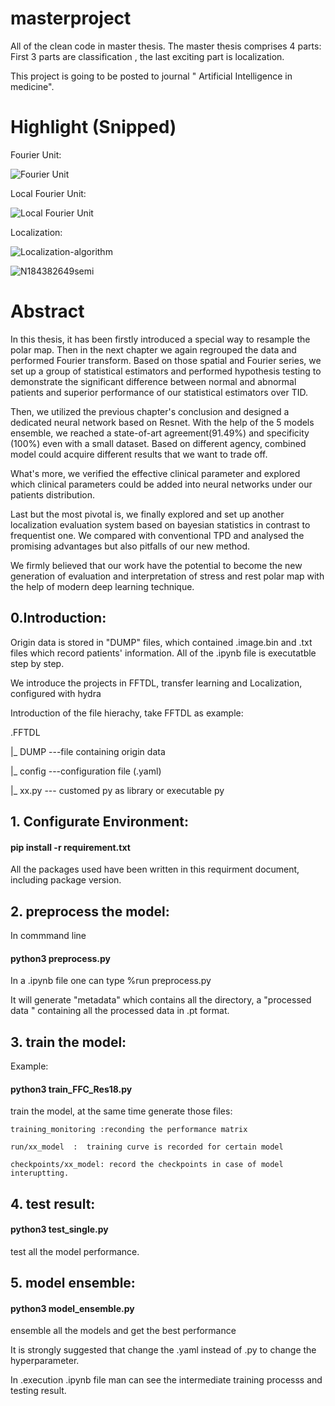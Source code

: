 # masterproject
All of the clean code in master thesis. The master thesis comprises 4 parts:   First 3 parts are classification , the  last  exciting part is localization.

This project is going to be posted to journal " Artificial Intelligence in medicine".

# Highlight (Snipped)

Fourier Unit:

![Fourier Unit](https://github.com/timnotavailable/masterproject/assets/92996426/44ed7fd6-e434-45fc-b2c3-f28367ccedcd)

Local Fourier Unit:

![Local Fourier Unit](https://github.com/timnotavailable/masterproject/assets/92996426/065b876d-9081-49a5-9c9c-78bf8d0652dc)

Localization:

![Localization-algorithm](https://github.com/timnotavailable/masterproject/assets/92996426/913f3afc-0165-4959-9c65-1451689a031a)

![N184382649semi](https://github.com/timnotavailable/masterproject/assets/92996426/984e404a-f98e-48d6-8311-5e85af4e47d3)


# Abstract
In this thesis, it has been firstly introduced a special way to resample the polar map. Then in the next chapter we again regrouped the data and performed Fourier transform. Based on those spatial and Fourier series, we set up a group of statistical estimators and performed hypothesis testing to demonstrate the significant difference between normal and abnormal patients and  superior performance of our statistical estimators over TID.

Then, we utilized the previous chapter's conclusion and designed a dedicated neural network based on Resnet. With the help of the 5 models ensemble, we reached a state-of-art agreement(91.49\%) and specificity (100\%) even with a small dataset. Based on different agency, combined model could acquire different results that we want to trade off.

What's more, we verified the effective clinical parameter and explored which clinical parameters could  be added into neural networks under our patients distribution.

Last but the most pivotal is, we finally explored and set up another localization evaluation system  based on  bayesian statistics in contrast to frequentist one. We compared with conventional TPD and analysed the promising advantages but also pitfalls of our new method.

We firmly believed that our work have the potential to become the new generation of evaluation and interpretation of stress and rest polar map with the help of modern deep learning technique.


## 0.Introduction:

Origin data is stored in "DUMP" files, which contained .image.bin and .txt files which record patients' information.
All of the .ipynb file is executatble step by step.

We introduce the projects in FFTDL, transfer learning and Localization, configured with  hydra


Introduction of the file hierachy, take FFTDL as example:

.FFTDL

 |_ DUMP       ---file containing origin data
 
 |_ config     ---configuration file (.yaml)
 
 |_ xx.py      --- customed py as library or executable py 
 


## 1. Configurate Environment:
#### pip install -r requirement.txt 

All the packages used have been written in this requirment document, including package version. 


## 2. preprocess the model:
In commmand line 
#### python3 preprocess.py
In a .ipynb file one can type %run preprocess.py

It will generate "metadata" which contains all the directory, a "processed data " containing all the processed data in .pt format.

## 3. train the model:
Example:
#### python3 train_FFC_Res18.py 

train the model, at the same time generate those files:

    training_monitoring :reconding the performance matrix
    
    run/xx_model  :  training curve is recorded for certain model
    
    checkpoints/xx_model: record the checkpoints in case of model interuptting.
    


## 4. test result:
#### python3 test_single.py

test all the model performance.

## 5. model ensemble:
#### python3 model_ensemble.py

ensemble all the models and get the best performance





It is strongly suggested that change the .yaml instead of .py to change the hyperparameter.

In .execution .ipynb file man can see the intermediate training processs and testing result.
